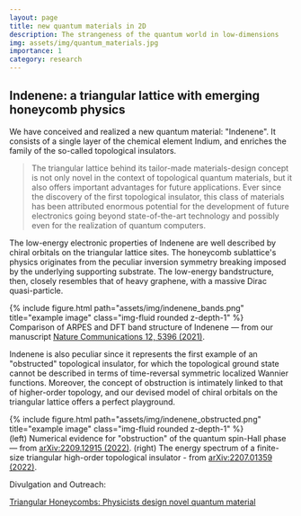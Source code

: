 ```yaml
---
layout: page
title: new quantum materials in 2D
description: The strangeness of the quantum world in low-dimensions
img: assets/img/quantum_materials.jpg
importance: 1
category: research
---
```



## Indenene: a triangular lattice with emerging honeycomb physics

We have conceived and realized a new quantum material: "Indenene". It consists of a single layer of the chemical element Indium, and enriches the family of the so-called topological insulators.

> The triangular lattice behind its tailor-made materials-design concept is not only novel in the context of topological quantum materials, but it also offers important advantages for future applications. Ever since the discovery of the first topological insulator, this class of materials has been attributed enormous potential for the development of future electronics going beyond state-of-the-art technology and possibly even for the realization of quantum computers.

The low-energy electronic properties of Indenene are well described by chiral orbitals on the triangular lattice sites. The honeycomb sublattice's physics originates from the peculiar inversion symmetry breaking
imposed by the underlying supporting substrate. The low-energy bandstructure, then, closely resembles that of heavy graphene, with a massive Dirac quasi-particle.

<div class="row">
    <div class="col-sm mt-3 mt-md-0">
        {% include figure.html path="assets/img/indenene_bands.png" title="example image" class="img-fluid rounded z-depth-1" %}
    </div>
</div>
<div class="caption">
    Comparison of ARPES and DFT band structure of Indenene — from our manuscript <a href='https://www.nature.com/articles/s41467-021-25627-y'>Nature Communications 12, 5396 (2021)</a>.
</div>

Indenene is also peculiar since it represents the first example of an "obstructed" topological insulator, for which the topological ground state cannot be described in terms of time-reversal symmetric localized Wannier functions.
Moreover, the concept of obstruction is intimately linked to that of higher-order topology, and our devised model of chiral orbitals on the triangular lattice offers a perfect playground.

<div class="row">
    <div class="col-sm mt-3 mt-md-0">
        {% include figure.html path="assets/img/indenene_obstructed.png" title="example image" class="img-fluid rounded z-depth-1" %}
    </div>
</div>
<div class="caption">
    (left) Numerical evidence for "obstruction" of the quantum spin-Hall phase — from <a href='https://arxiv.org/abs/2209.12915'>arXiv:2209.12915 (2022)</a>. (right) The energy spectrum of a finite-size triangular high-order topological insulator - from <a href='https://arxiv.org/abs/2207.01359'>arXiv:2207.01359 (2022)</a>.
</div> 

Divulgation and Outreach:

<a href='https://www.ctqmat.de/en/news/2021-09-14-triangular-honeycombs-physicists-design-novel-quantum-material'>Triangular Honeycombs: Physicists design novel quantum material</a>